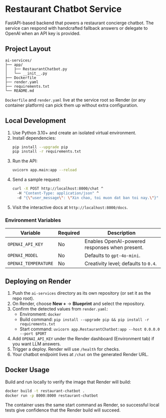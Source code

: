 # Restaurant Chatbot Service

FastAPI-based backend that powers a restaurant concierge chatbot. The service can respond with handcrafted fallback answers or delegate to OpenAI when an API key is provided.

## Project Layout

```
ai-services/
├── app/
│   ├── RestaurantChatbot.py
│   └── __init__.py
├── Dockerfile
├── render.yaml
├── requirements.txt
└── README.md
```

`Dockerfile` and `render.yaml` live at the service root so Render (or any container platform) can pick them up without extra configuration.

## Local Development

1. Use Python 3.10+ and create an isolated virtual environment.
2. Install dependencies:
   ```bash
   pip install --upgrade pip
   pip install -r requirements.txt
   ```
3. Run the API:
   ```bash
   uvicorn app.main:app --reload
   ```
4. Send a sample request:
   ```bash
   curl -X POST http://localhost:8000/chat ^
     -H "Content-Type: application/json" ^
     -d "{\"user_message\": \"Xin chao, toi muon dat ban toi nay.\"}"
   ```
5. Visit the interactive docs at `http://localhost:8000/docs`.

### Environment Variables

| Variable            | Required | Description                                                |
|---------------------|----------|------------------------------------------------------------|
| `OPENAI_API_KEY`    | No       | Enables OpenAI-powered responses when present.             |
| `OPENAI_MODEL`      | No       | Defaults to `gpt-4o-mini`.                                 |
| `OPENAI_TEMPERATURE`| No       | Creativity level; defaults to `0.4`.                       |

## Deploying on Render

1. Push the `ai-services` directory as its own repository (or set it as the repo root).
2. On Render, choose **New +** → **Blueprint** and select the repository.
3. Confirm the detected values from `render.yaml`:
   - Environment: `docker`
   - Build command: `pip install --upgrade pip && pip install -r requirements.txt`
   - Start command: `uvicorn app.RestaurantChatbot:app --host 0.0.0.0 --port $PORT`
4. Add `OPENAI_API_KEY` under the Render dashboard (Environment tab) if you want LLM answers.
5. Trigger a deploy. Render will use `/health` for checks.
6. Your chatbot endpoint lives at `/chat` on the generated Render URL.

## Docker Usage

Build and run locally to verify the image that Render will build:

```bash
docker build -t restaurant-chatbot .
docker run -p 8000:8000 restaurant-chatbot
```

The container uses the same start command as Render, so successful local tests give confidence that the Render build will succeed.
